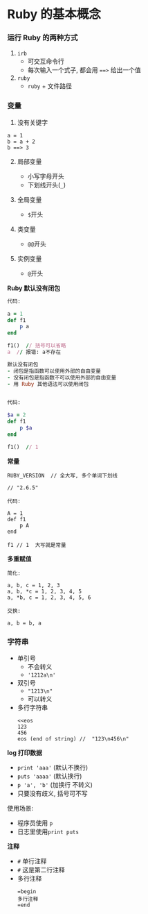 # Ruby 的基本概念

### 运行 Ruby 的两种方式

1. `irb`
   - 可交互命令行
   - 每次输入一个式子, 都会用 `==>` 给出一个值
2. `ruby`
   - `ruby` + 文件路径

### 变量

1. 没有关键字

```
a = 1
b = a + 2
b ==> 3
```

2. 局部变量

   - 小写字母开头
   - 下划线开头(`_`)

3. 全局变量

   - `$`开头

4. 类变量
   - `@@`开头
5. 实例变量
   - `@`开头

**Ruby 默认没有闭包**

```rb
代码:

a = 1
def f1
    p a
end

f1()  // 括号可以省略
a  // 报错: a不存在

默认没有闭包
- 闭包是指函数可以使用外部的自由变量
- 没有闭包是指函数不可以使用外部的自由变量
- 用 Ruby 其他语法可以使用闭包


代码:

$a = 2
def f1
    p $a
end

f1()  // 1
```

**常量**

```
RUBY_VERSION  // 全大写, 多个单词下划线

// "2.6.5"
```

```
代码:

A = 1
def f1
    p A
end

f1 // 1  大写就是常量
```

**多重赋值**

```
简化:

a, b, c = 1, 2, 3
a, b, *c = 1, 2, 3, 4, 5
a, *b, c = 1, 2, 3, 4, 5, 6

交换:

a, b = b, a
```

### 字符串

- 单引号
  - 不会转义
  - `'1212a\n'`
- 双引号
  - `"1213\n"`
  - 可以转义
- 多行字符串
  ```
  <<eos
  123
  456
  eos (end of string) //  "123\n456\n"
  ```

**log 打印数据**

- `print 'aaa'` (默认不换行)
- `puts 'aaaa'` (默认换行)
- `p 'a', 'b'` (加换行 不转义)
- 只要没有歧义, 括号可不写

使用场景:

- 程序员使用 `p`
- 日志里使用`print puts`

**注释**

- `#` 单行注释
- `#` 这是第二行注释
- 多行注释
  ```
  =begin
  多行注释
  =end
  ```
